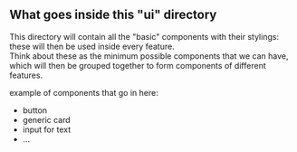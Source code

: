 ## What goes inside this "ui" directory

This directory will contain all the "basic" components with their stylings: these will then be used inside every feature.\
Think about these as the minimum possible components that we can have, which will then be grouped together to form components of different features.

example of components that go in here:

- button
- generic card
- input for text
- ...
